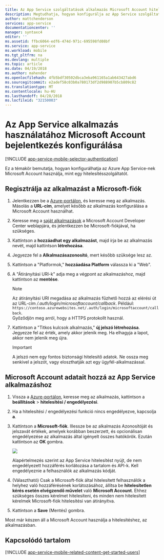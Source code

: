 ```yaml
---
title: Az App Service szolgáltatások alkalmazás Microsoft Account hitelesítés konfigurálása
description: Megtudhatja, hogyan konfigurálja az App Service szolgáltatások alkalmazás Microsoft Account hitelesítést.
author: mattchenderson
services: app-service
documentationcenter: ''
manager: syntaxc4
editor: ''
ms.assetid: ffbc6064-edf6-474d-971c-695598fd08bf
ms.service: app-service
ms.workload: mobile
ms.tgt_pltfrm: na
ms.devlang: multiple
ms.topic: article
ms.date: 04/19/2018
ms.author: mahender
ms.openlocfilehash: 4fb5bdf30502dbca3eba961165a1ab643427abd6
ms.sourcegitcommit: e2adef58c03b0a780173df2d988907b5cb809c82
ms.translationtype: MT
ms.contentlocale: hu-HU
ms.lasthandoff: 04/28/2018
ms.locfileid: "32150003"
---
```

# <a name="how-to-configure-your-app-service-application-to-use-microsoft-account-login"></a>Az App Service alkalmazás használatához Microsoft Account bejelentkezés konfigurálása
[!INCLUDE [app-service-mobile-selector-authentication](../../includes/app-service-mobile-selector-authentication.md)]

Ez a témakör bemutatja, hogyan konfigurálhatja az Azure App Service-nek Microsoft Account használja, mint egy hitelesítésszolgáltatót. 

## <a name="register-microsoft-account"> </a>Regisztrálja az alkalmazást a Microsoft-fiók
1. Jelentkezzen be a [Azure-portálon], és keresse meg az alkalmazás. Másolás a **URL-cím**, amelyet később az alkalmazás konfigurálása a Microsoft Account használhat.
2. Keresse meg a [saját alkalmazások] a Microsoft Account Developer Center weblapjára, és jelentkezzen be Microsoft-fiókjával, ha szükséges.
3. Kattintson a **hozzáadhat egy alkalmazást**, majd írja be az alkalmazás nevét, majd kattintson **létrehozása**.
4. Jegyezze fel a **Alkalmazásazonosító**, mert később szüksége lesz az. 
5. Kattintson a "Platformok," **hozzáadása Platform** válassza ki a "Web".
6. A "Átirányítási URI-k" adja meg a végpont az alkalmazáshoz, majd kattintson az **mentése**. 
   
   > [!NOTE]
   > Az átirányítási URI megadása az alkalmazás fűzhető hozzá az elérési út az URL-cím */.auth/login/microsoftaccount/callback*. Például: `https://contoso.azurewebsites.net/.auth/login/microsoftaccount/callback`.   
   > Győződjön meg arról, hogy a HTTPS protokollt használ.
   
7. Kattintson a "Titkos kulcsok alkalmazás," **új jelszó létrehozása**. Jegyezze fel az érték, amely akkor jelenik meg. Ha elhagyja a lapot, akkor nem jelenik meg újra.

    > [!IMPORTANT]
    > A jelszó nem egy fontos biztonsági hitelesítő adatok. Ne ossza meg senkivel a jelszót, vagy eloszthatják azt egy ügyfél-alkalmazással.

## <a name="secrets"> </a>Microsoft Account adatait hozzá az App Service alkalmazáshoz
1. Vissza a [Azure-portálon], keresse meg az alkalmazás, kattintson a **beállítások** > **hitelesítési / engedélyezési**.
2. Ha a hitelesítési / engedélyezési funkció nincs engedélyezve, kapcsolja **a**.
3. Kattintson a **Microsoft-fiók**. Illessze be az alkalmazás Azonosítóját és jelszavát értékek, amelyek korábban beszerzett, és opcionálisan engedélyezése az alkalmazás által igényelt összes hatókörök. Ezután kattintson az **OK** gombra.
   
    ![][1]
   
    Alapértelmezés szerint az App Service hitelesítést nyújt, de nem engedélyezett hozzáférés korlátozása a tartalom és API-k. Kell engedélyeznie a felhasználók az alkalmazás kódját.
4. (Választható) Csak a Microsoft-fiók által hitelesített felhasználók a helyhez való hozzáférésének korlátozásához, állítsa be **hitelesítetlen kérés esetén elvégzendő művelet** való **Microsoft Account**. Ehhez szükséges összes kérelmet hitelesíteni, és minden nem hitelesített kérelmek Microsoft-fiók hitelesítési van átirányítva.
5. Kattintson a **Save** (Mentés) gombra.

Most már készen áll a Microsoft Account használja a hitelesítéshez, az alkalmazásban.

## <a name="related-content"> </a>Kapcsolódó tartalom
[!INCLUDE [app-service-mobile-related-content-get-started-users](../../includes/app-service-mobile-related-content-get-started-users.md)]

<!-- Images. -->

[0]: ./media/app-service-mobile-how-to-configure-microsoft-authentication/app-service-microsoftaccount-redirect.png
[1]: ./media/app-service-mobile-how-to-configure-microsoft-authentication/mobile-app-microsoftaccount-settings.png

<!-- URLs. -->

[saját alkalmazások]: http://go.microsoft.com/fwlink/p/?LinkId=262039
[Azure-portálon]: https://portal.azure.com/
